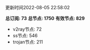更新时间2022-08-05 22:58:02

**总订阅: 73**
**总节点: 1750**
**有效节点: 829**
- v2ray节点: 72
- ss节点: 546
- trojan节点: 211
